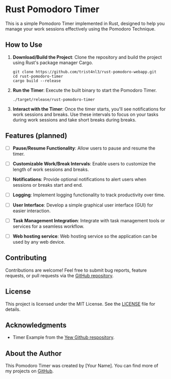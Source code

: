 # Rust Pomodoro Timer

This is a simple Pomodoro Timer implemented in Rust, designed to help you manage your work sessions effectively using the Pomodoro Technique.

## How to Use

1. **Download/Build the Project**: Clone the repository and build the project using Rust's package manager Cargo.

   ```
   git clone https://github.com/trist4nl3/rust-pomodoro-webapp.git
   cd rust-pomodoro-timer
   cargo build --release
   ```

2. **Run the Timer**: Execute the built binary to start the Pomodoro Timer.

   ```
   ./target/release/rust-pomodoro-timer
   ```

3. **Interact with the Timer**: Once the timer starts, you'll see notifications for work sessions and breaks. Use these intervals to focus on your tasks during work sessions and take short breaks during breaks.

## Features (planned)

- [ ] **Pause/Resume Functionality**: Allow users to pause and resume the timer.
- [ ] **Customizable Work/Break Intervals**: Enable users to customize the length of work sessions and breaks.
- [ ] **Notifications**: Provide optional notifications to alert users when sessions or breaks start and end.
- [ ] **Logging**: Implement logging functionality to track productivity over time.
- [ ] **User Interface**: Develop a simple graphical user interface (GUI) for easier interaction.
- [ ] **Task Management Integration**: Integrate with task management tools or services for a seamless workflow.
- [ ] **Web hosting service**: Web hosting service so the application can be used by any web device.


## Contributing

Contributions are welcome! Feel free to submit bug reports, feature requests, or pull requests via the [GitHub repository](https://github.com/trist4nl3/rust-pomodoro-webapp).

## License

This project is licensed under the MIT License. See the [LICENSE](LICENSE) file for details.

## Acknowledgments

- Timer Example from the [Yew Github respository](https://github.com/yewstack/yew/tree/master/examples/timer).

## About the Author

This Pomodoro Timer was created by [Your Name]. You can find more of my projects on [GitHub](https://github.com/trist4nl3).